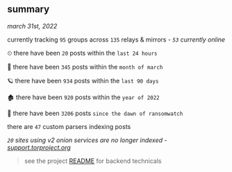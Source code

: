 
## summary
_march 31st, 2022_

currently tracking `95` groups across `135` relays & mirrors - _`53` currently online_

⏲ there have been `20` posts within the `last 24 hours`

🦈 there have been `345` posts within the `month of march`

🪐 there have been `934` posts within the `last 90 days`

🏚 there have been `920` posts within the `year of 2022`

🦕 there have been `3206` posts `since the dawn of ransomwatch`

there are `47` custom parsers indexing posts

_`20` sites using v2 onion services are no longer indexed - [support.torproject.org](https://support.torproject.org/onionservices/v2-deprecation/)_

> see the project [README](https://github.com/thetanz/ransomwatch#ransomwatch--) for backend technicals
